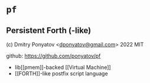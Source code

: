# `pf`
## Persistent Forth (-like)

(c) Dmitry Ponyatov <<dponyatov@gmail.com>> 2022 MIT

github: https://github.com/ponyatov/pf

- lib[[pmem]]-backed [[Virtual Machine]]
- [[FORTH]]-like postfix script language
